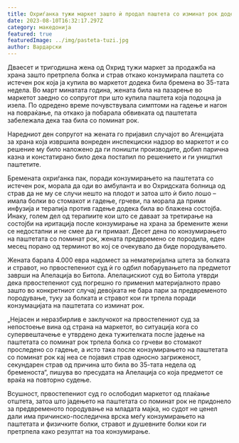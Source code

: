 ```yaml
---
title: Охриѓанка тужи маркет зашто ѝ продал паштета со изминат рок додека била бремена
date: 2023-08-10T16:32:17.297Z
category: македонија
featured: true
featuredImage: ../img/pasteta-tuzi.jpg
author: Вардарски
---
```

<!--StartFragment-->

Дваесет и тригодишна жена од Охрид тужи маркет за продажба на храна зашто претрпела болка и страв откако конзумирала паштета со истечен рок која ја купила во маркетот додека била бремена во 35-тата недела. Во март минатата година, жената била на пазарење во маркетот заедно со сопругот при што купила паштета која подоцна ја изела. По одредено време почувствувала симптоми на гадење и нагон на повраќање, па откако ја побарала обвивката од паштетата забележала дека таа била со поминат рок.



<!--EndFragment--><!--StartFragment-->

Наредниот ден сопругот на жената го пријавил случајот во Агенцијата за храна која извршила вонреден инспекциски надзор во маркетот и со решение му било наложено да ги поништи производите, добил парична казна и констатирано било дека постапил по решението и ги уништил паштетите.

Бремената охриѓанка пак, поради конзумирањето на паштетата со истечен рок, морала да оди во амбуланта и во Охридската болница од страв да не му се случи нешто на плодот и затоа што ѝ било лошо – имала болки во стомакот и гадење, грчеви, па морала да прими инфузија и терапија против гадење додека била во блажена состојба. Инаку, голем дел од терапиите кои што се даваат за третирање на состојби на иритација после конзумирање на храна за бремените жени се недостапни и не смее да ги примаат. Десет дена по конзумирањето на паштетата со поминат рок, жената предвремено се породила, еден месец порано од терминот во кој се очекувало да биде породувањето.

Жената барала 4.000 евра надомест за нематеријална штета за болката и стравот, но првостепениот суд ѝ го одбил побарувањето па предметот заврши на Апелација во Битола. Апелацискиот суд во Битола утврди дека првостепениот суд погрешно го применил материјалното право зашто во конкретниот случај девојката не бара пари за предвременото породување, туку за болката и стравот кои ги трпела поради конзумацијата на паштетата со изминат рок.

„Нејасен и неразбирлив е заклучокот на првостепениот суд за непостоење вина од страна на маркетот, во ситуација кога со супервештачење е утврдено дека тужителката после јадење на паштетата со поминат рок трпела болка со грчеви во стомакот проследено со гадење, а исто така после конзумирањето на паштетата со поминат рок кај неа се појавил страв односно загриженост, секундарен страв од причина што била во 35-тата недела од бременоста“, пишува во пресудата на Апелација со која предметот се враќа на повторно судење.

Всушност, првостепениот суд го ослободил маркетот од плаќање отштета, затоа што јадењето на паштетата со поминат рок не придонело за предвременото породување на младата мајка, но судот не ценел дали има причинско-последична врска меѓу конзумирањето на паштетата и физичките болки, стравот и душевните болки кои ги претрпела како резултат на тоа конзумирање.

<!--EndFragment-->